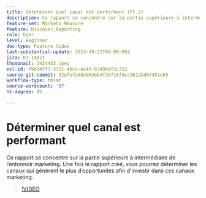 ```yaml
---
title: Déterminer quel canal est performant (Pt.2)
description: Ce rapport se concentre sur la partie supérieure à intermédiaire de l’entonnoir marketing. Une fois le rapport créé, vous pourrez déterminer les canaux qui génèrent le plus d’opportunités afin d’investir dans ces canaux marketing.
feature-set: Marketo Measure
feature: Discover,Reporting
role: User
level: Beginner
doc-type: Feature Video
last-substantial-update: 2023-09-22T00:00:00Z
jira: KT-14021
thumbnail: 3424433.jpeg
exl-id: fbbd47f7-3321-46cc-ac4f-6749e0f2c312
source-git-commit: d2efe7e48e06ebb4f39716f9cc9612bd67451eb5
workflow-type: tm+mt
source-wordcount: '97'
ht-degree: 0%

---
```


# Déterminer quel canal est performant

Ce rapport se concentre sur la partie supérieure à intermédiaire de l’entonnoir marketing. Une fois le rapport créé, vous pourrez déterminer les canaux qui génèrent le plus d’opportunités afin d’investir dans ces canaux marketing.

>[!VIDEO](https://video.tv.adobe.com/v/3443742/?learn=on&captions=fre_fr)
